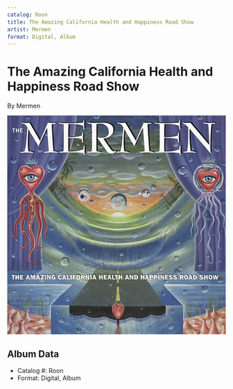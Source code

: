 ```yaml
---
catalog: Roon
title: The Amazing California Health and Happiness Road Show
artist: Mermen
format: Digital, Album
---
```


# The Amazing California Health and Happiness Road Show

By Mermen

![](../../assets/albumcovers/Mermen-The_Amazing_California_Health_and_Happiness_Road_Show.png)

## Album Data

- Catalog #: Roon
- Format: Digital, Album


